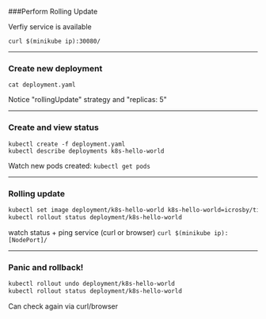 ###Perform Rolling Update

Verfiy service is available

```
curl $(minikube ip):30080/
```

----

### Create new deployment

`cat deployment.yaml`

Notice "rollingUpdate" strategy and "replicas: 5"

----

### Create and view status

```
kubectl create -f deployment.yaml
kubectl describe deployments k8s-hello-world
```

Watch new pods created: `kubectl get pods`

----

### Rolling update

```bash
kubectl set image deployment/k8s-hello-world k8s-hello-world=icrosby/tinyping:v2
kubectl rollout status deployment/k8s-hello-world
```
watch status + ping service (curl or browser)
`curl $(minikube ip):[NodePort]/`

----

### Panic and rollback!

```bash
kubectl rollout undo deployment/k8s-hello-world
kubectl rollout status deployment/k8s-hello-world
```

Can check again via curl/browser

